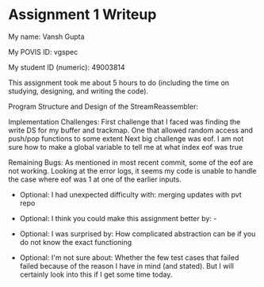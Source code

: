 Assignment 1 Writeup
=============

My name: Vansh Gupta

My POVIS ID: vgspec

My student ID (numeric): 49003814

This assignment took me about 5 hours to do (including the time on studying, designing, and writing the code).

Program Structure and Design of the StreamReassembler:


Implementation Challenges:
First challenge that I faced was finding the write DS for my buffer and trackmap. One that allowed random access and push/pop functions to some extent
Next big challenge was eof. I am not sure how to make a global variable to tell me at what index eof was true

Remaining Bugs:
As mentioned in most recent commit, some of the eof are not working. Looking at the error logs, it seems my code is unable to handle the case where eof was 1 at one of the earlier inputs.

- Optional: I had unexpected difficulty with: merging updates with pvt repo

- Optional: I think you could make this assignment better by: -

- Optional: I was surprised by: How complicated abstraction can be if you do not know the exact functioning

- Optional: I'm not sure about: Whether the few test cases that failed failed because of the reason I have in mind (and stated). But I will certainly look into this if I get some time today.
